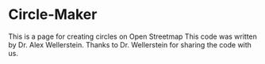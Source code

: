 # Circle-Maker
This is a page for creating circles on Open Streetmap
This code was written by Dr. Alex Wellerstein.
Thanks to Dr. Wellerstein for sharing the code with us.
